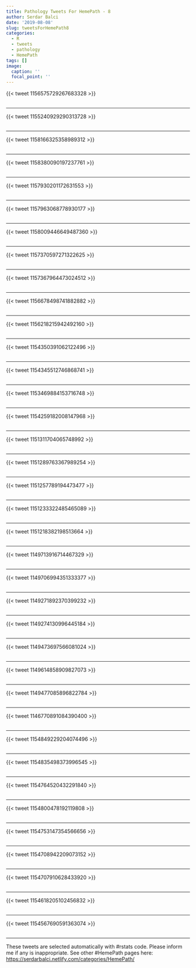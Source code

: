 ```yaml
---
title: Pathology Tweets For HemePath - 8
author: Serdar Balci
date: '2019-08-08'
slug: tweetsForHemePath8
categories:
  - R
  - tweets
  - pathology
  - HemePath
tags: []
image:
  caption: ''
  focal_point: ''
---
```



{{< tweet 1156575729267683328 >}}
<br>
<br>
<hr>
{{< tweet 1155240929290313728 >}}
<br>
<br>
<hr>
{{< tweet 1158166325358989312 >}}
<br>
<br>
<hr>
{{< tweet 1158380090197237761 >}}
<br>
<br>
<hr>
{{< tweet 1157930201172631553 >}}
<br>
<br>
<hr>
{{< tweet 1157963068778930177 >}}
<br>
<br>
<hr>
{{< tweet 1158009446649487360 >}}
<br>
<br>
<hr>
{{< tweet 1157370597271322625 >}}
<br>
<br>
<hr>
{{< tweet 1157367964473024512 >}}
<br>
<br>
<hr>
{{< tweet 1156678498741882882 >}}
<br>
<br>
<hr>
{{< tweet 1156218215942492160 >}}
<br>
<br>
<hr>
{{< tweet 1154350391062122496 >}}
<br>
<br>
<hr>
{{< tweet 1154345512746868741 >}}
<br>
<br>
<hr>
{{< tweet 1153469884153716748 >}}
<br>
<br>
<hr>
{{< tweet 1154259182008147968 >}}
<br>
<br>
<hr>
{{< tweet 1151311704065748992 >}}
<br>
<br>
<hr>
{{< tweet 1151289763367989254 >}}
<br>
<br>
<hr>
{{< tweet 1151257789194473477 >}}
<br>
<br>
<hr>
{{< tweet 1151233322485465089 >}}
<br>
<br>
<hr>
{{< tweet 1151218382198513664 >}}
<br>
<br>
<hr>
{{< tweet 1149713916714467329 >}}
<br>
<br>
<hr>
{{< tweet 1149706994351333377 >}}
<br>
<br>
<hr>
{{< tweet 1149271892370399232 >}}
<br>
<br>
<hr>
{{< tweet 1149274130996445184 >}}
<br>
<br>
<hr>
{{< tweet 1149473697566081024 >}}
<br>
<br>
<hr>
{{< tweet 1149614858909827073 >}}
<br>
<br>
<hr>
{{< tweet 1149477085896822784 >}}
<br>
<br>
<hr>
{{< tweet 1146770891084390400 >}}
<br>
<br>
<hr>
{{< tweet 1154849229204074496 >}}
<br>
<br>
<hr>
{{< tweet 1154835498373996545 >}}
<br>
<br>
<hr>
{{< tweet 1154764520432291840 >}}
<br>
<br>
<hr>
{{< tweet 1154800478192119808 >}}
<br>
<br>
<hr>
{{< tweet 1154753147354566656 >}}
<br>
<br>
<hr>
{{< tweet 1154708942209073152 >}}
<br>
<br>
<hr>
{{< tweet 1154707910628433920 >}}
<br>
<br>
<hr>
{{< tweet 1154618205102456832 >}}
<br>
<br>
<hr>
{{< tweet 1154567690591363074 >}}
<br>
<br>
<hr>


These tweets are selected automatically with #rstats code. Please inform me if any is inappropriate.
See other #HemePath pages here: https://serdarbalci.netlify.com/categories/HemePath/
